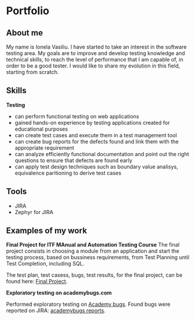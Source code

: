 # Portfolio
## About me
My name is Ionela Vasiliu. I have started to take an interest in the software testing area. My goals are to improve and develop testing knowledge and technical skills, to reach the level of performance that I am capable of, in order to be a good tester. I would like to share my evolution in this field, starting from scratch.
## Skills
**Testing**
* can perform functional testing on web applications
* gained hands-on experience by testing applications created for educational purposes
* can create test cases and execute them in a test management tool
* can create bug reports for the defects found and link them with the appropriate requirement
* can analyze efficiently functional documentation and point out the right questions to ensure that defects are found early
* can apply test design techniques such as boundary value analisys, equivalence paritioning to derive test cases

## Tools
* JIRA
* Zephyr for JIRA

## Examples of my work
**Final Project for ITF MAnual and Automation Testing Course**
The final project consists in choosing a module from an application and start the testing process, based on bussiness requirements, from Test Planning until Test Completion, including SQL.

The test plan, test casess, bugs, test results, for the final project, can be found here: [Final Project](https://github.com/VasiliuIonela/Final-Project-for-ITF-Manual-Testing-Course#final-project-for-itf-manual-testing-course-guru99-bank-application).

**Exploratory testing on academybugs.com**

Performed exploratory testing on [Academy bugs](https://academybugs.com/). Found bugs were reported on JIRA: [academybugs reports](https://guru99bankapp.atlassian.net/browse/AC-13?atlOrigin=eyJpIjoiNTIzOTgwM2QwYzdiNGRmNWIwOGRjNWE2NzM0N2M4ZDkiLCJwIjoiaiJ9).
